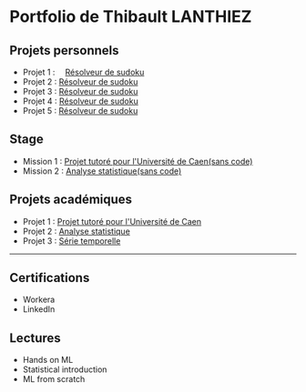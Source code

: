 # Portfolio de Thibault LANTHIEZ

## Projets personnels

* Projet 1 : <img height="10" width="10" src="https://simpleicons.org/icons/python.svg" /> [Résolveur de sudoku](https://github.com/ThibaultLanthiez/Resolveur-de-sudoku) 
* Projet 2 : [Résolveur de sudoku](https://github.com/ThibaultLanthiez/Resolveur-de-sudoku)
* Projet 3 : [Résolveur de sudoku](https://github.com/ThibaultLanthiez/Resolveur-de-sudoku)
* Projet 4 : [Résolveur de sudoku](https://github.com/ThibaultLanthiez/Resolveur-de-sudoku)
* Projet 5 : [Résolveur de sudoku](https://github.com/ThibaultLanthiez/Resolveur-de-sudoku)

## Stage

* Mission 1 : [Projet tutoré pour l'Université de Caen(sans code)](https://github.com/ThibaultLanthiez/Resolveur-de-sudoku)
* Mission 2 : [Analyse statistique(sans code)](https://github.com/ThibaultLanthiez/Resolveur-de-sudoku)

## Projets académiques

* Projet 1 : [Projet tutoré pour l'Université de Caen](https://github.com/ThibaultLanthiez/Resolveur-de-sudoku)
* Projet 2 : [Analyse statistique](https://github.com/ThibaultLanthiez/Resolveur-de-sudoku)
* Projet 3 : [Série temporelle](https://github.com/ThibaultLanthiez/Resolveur-de-sudoku)

-----


## Certifications

* Workera
* LinkedIn

## Lectures

* Hands on ML
* Statistical introduction
* ML from scratch



